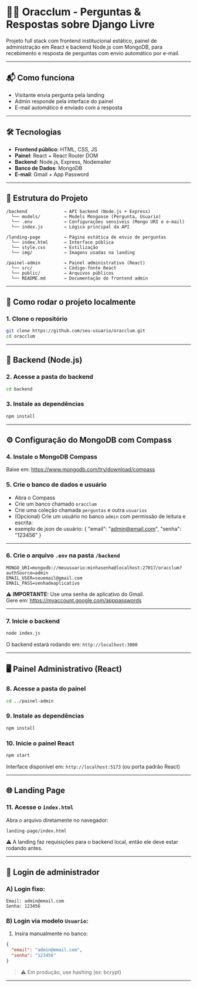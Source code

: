 # 🧙‍♂️ Oracclum - Perguntas & Respostas sobre Django Livre

Projeto full stack com frontend institucional estático, painel de administração em React e backend Node.js com MongoDB, para recebimento e resposta de perguntas com envio automático por e-mail.

---

## 📬 Como funciona

- Visitante envia pergunta pela landing
- Admin responde pela interface do painel
- E-mail automático é enviado com a resposta

---

## 🛠️ Tecnologias

- **Frontend público**: HTML, CSS, JS
- **Painel**: React + React Router DOM
- **Backend**: Node.js, Express, Nodemailer
- **Banco de Dados**: MongoDB
- **E-mail**: Gmail + App Password

---

## 📁 Estrutura do Projeto

```
/backend              → API backend (Node.js + Express)
  └── models/         → Models Mongoose (Pergunta, Usuario)
  └── .env            → Configurações sensíveis (Mongo URI e e-mail)
  └── index.js        → Lógica principal da API

/landing-page         → Página estática de envio de perguntas
  └── index.html      → Interface pública
  └── style.css       → Estilização
  └── img/            → Imagens usadas na landing

/painel-admin         → Painel administrativo (React)
  └── src/            → Código-fonte React
  └── public/         → Arquivos públicos
  └── README.md       → Documentação do frontend admin
```

---

## 🚀 Como rodar o projeto localmente

### 1. Clone o repositório

```bash
git clone https://github.com/seu-usuario/oracclum.git
cd oracclum
```

---

## 🔧 Backend (Node.js)

### 2. Acesse a pasta do backend

```bash
cd backend
```

### 3. Instale as dependências

```bash
npm install
```

---

## ⚙️ Configuração do MongoDB com Compass

### 4. Instale o MongoDB Compass

Baixe em: https://www.mongodb.com/try/download/compass

### 5. Crie o banco de dados e usuário

- Abra o Compass
- Crie um banco chamado `oracclum`
- Crie uma coleção chamada `perguntas` e outra `usuarios`
- (Opcional) Crie um usuário no banco `admin` com permissão de leitura e escrita:
- exemplo de json de usuário:
{
  "email": "admin@email.com",
  "senha": "123456"
}

---

### 6. Crie o arquivo `.env` na pasta `/backend`

```env
MONGO_URI=mongodb://meuusuario:minhasenha@localhost:27017/oracclum?authSource=admin
EMAIL_USER=seuemail@gmail.com
EMAIL_PASS=senhadeaplicativo
```

⚠️ **IMPORTANTE:** Use uma senha de aplicativo do Gmail.  
Gere em: https://myaccount.google.com/apppasswords

---

### 7. Inicie o backend

```bash
node index.js
```

O backend estará rodando em: `http://localhost:3000`

---

## 🖥️ Painel Administrativo (React)

### 8. Acesse a pasta do painel

```bash
cd ../painel-admin
```

### 9. Instale as dependências

```bash
npm install
```

### 10. Inicie o painel React

```bash
npm start
```

Interface disponível em: `http://localhost:5173` (ou porta padrão React)

---

## 🌐 Landing Page

### 11. Acesse o `index.html`

Abra o arquivo diretamente no navegador:

```bash
landing-page/index.html
```

⚠️ A landing faz requisições para o backend local, então ele deve estar rodando antes.

---

## 👤 Login de administrador

### A) Login fixo:

```
Email: admin@email.com
Senha: 123456
```

### B) Login via modelo `Usuario`:

1. Insira manualmente no banco:

```json
{
  "email": "admin@email.com",
  "senha": "123456"
}
```

> ⚠️ Em produção, use hashing (ex: bcrypt)

---





